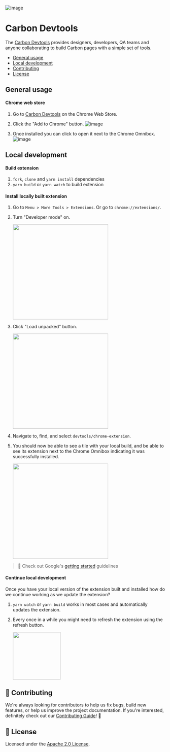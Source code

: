 ![image](https://media.github.ibm.com/user/19/files/a6852000-5f31-11ea-9520-4186ecc02341)

# Carbon Devtools

The [Carbon Devtools](http://ibm.biz/carbon-devtools) provides designers, developers, QA teams and anyone collaborating to build Carbon pages with a simple set of tools.

 * [General usage](#general-usage)
 * [Local development](#local-development)
 * [Contributing](#-contributing)
 * [License](#-license)

## General usage

#### Chrome web store

1. Go to [Carbon Devtools](http://ibm.biz/carbon-devtools) on the Chrome Web Store.
2. Click the "Add to Chrome" button.
![image](https://user-images.githubusercontent.com/3793636/76051228-bdc30e00-5f2f-11ea-845f-a4dae86f4c53.png)

3. Once installed you can click to open it next to the Chrome Omnibox.
![image](https://media.github.ibm.com/user/19/files/3eced500-5f31-11ea-89fc-e26b768b0efd)

## Local development

#### Build extension
1. `fork`, `clone` and `yarn install` dependencies
2. `yarn build` or `yarn watch` to build extension

#### Install locally built extension
1. Go to `Menu > More Tools > Extensions`. Or go to `chrome://extensions/`.
2. Turn "Developer mode" on.

    <img src="https://media.github.ibm.com/user/19/files/4e075000-5f3c-11ea-8c47-f5f120993570" width="300px" />

3. Click "Load unpacked" button.

    <img src="https://media.github.ibm.com/user/19/files/2dd79100-5f3c-11ea-9e06-a8d1eea75c8d" width="300px" />

4. Navigate to, find, and select `devtools/chrome-extension`.
5. You should now be able to see a tile with your local build, and be able to see its extension next to the Chrome Omnibox indicating it was successfully installed.

    <img src="https://media.github.ibm.com/user/19/files/e0a7ef00-5f3c-11ea-8512-54f6d95e9f5c" width="300px" />

> 👀 Check out Google's [getting started](https://developer.chrome.com/extensions/getstarted#manifest) guidelines

#### Continue local development

Once you have your local version of the extension built and installed how do we continue working as we update the extension?

1. `yarn watch` or `yarn build` works in most cases and automatically updates the extension.
2. Every once in a while you might need to refresh the extension using the refresh button.

    <img src="https://media.github.ibm.com/user/19/files/4779d800-5f3e-11ea-9050-47f62be26d50" width="150px" />


## 🙌 Contributing

We're always looking for contributors to help us fix bugs, build new features,
or help us improve the project documentation. If you're interested, definitely
check out our [Contributing Guide](/.github/CONTRIBUTING.md)! 👀

## 📝 License

Licensed under the [Apache 2.0 License](/LICENSE).
